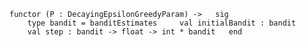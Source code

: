 `functor (P : DecayingEpsilonGreedyParam) ->   sig
    type bandit = banditEstimates     val initialBandit : bandit
    val step : bandit -> float -> int * bandit   end`
